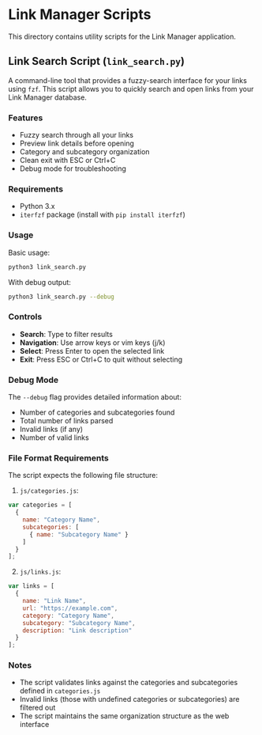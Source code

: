 # Link Manager Scripts

This directory contains utility scripts for the Link Manager application.

## Link Search Script (`link_search.py`)

A command-line tool that provides a fuzzy-search interface for your links using `fzf`. This script allows you to quickly search and open links from your Link Manager database.

### Features

- Fuzzy search through all your links
- Preview link details before opening
- Category and subcategory organization
- Clean exit with ESC or Ctrl+C
- Debug mode for troubleshooting

### Requirements

- Python 3.x
- `iterfzf` package (install with `pip install iterfzf`)

### Usage

Basic usage:
```bash
python3 link_search.py
```

With debug output:
```bash
python3 link_search.py --debug
```

### Controls

- **Search**: Type to filter results
- **Navigation**: Use arrow keys or vim keys (j/k)
- **Select**: Press Enter to open the selected link
- **Exit**: Press ESC or Ctrl+C to quit without selecting

### Debug Mode

The `--debug` flag provides detailed information about:
- Number of categories and subcategories found
- Total number of links parsed
- Invalid links (if any)
- Number of valid links

### File Format Requirements

The script expects the following file structure:

1. `js/categories.js`:
```javascript
var categories = [
  {
    name: "Category Name",
    subcategories: [
      { name: "Subcategory Name" }
    ]
  }
];
```

2. `js/links.js`:
```javascript
var links = [
  {
    name: "Link Name",
    url: "https://example.com",
    category: "Category Name",
    subcategory: "Subcategory Name",
    description: "Link description"
  }
];
```

### Notes

- The script validates links against the categories and subcategories defined in `categories.js`
- Invalid links (those with undefined categories or subcategories) are filtered out
- The script maintains the same organization structure as the web interface 